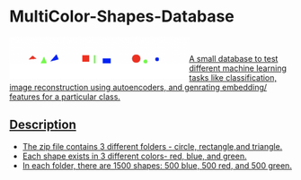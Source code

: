 # MultiColor-Shapes-Database

<img align="left" alt="wallpaper" width = "320px" src="./shapes.png?raw=True" />
<br>

<u>
  
A small database to test different machine learning tasks like classification, image reconstruction using autoencoders, and genrating embedding/ features for a particular class.  

## Description

- The zip file contains 3 different folders - circle, rectangle,and triangle.
- Each shape exists in 3 different colors- red, blue, and green.
- In each folder, there are 1500 shapes: 500 blue, 500 red, and 500 green.
